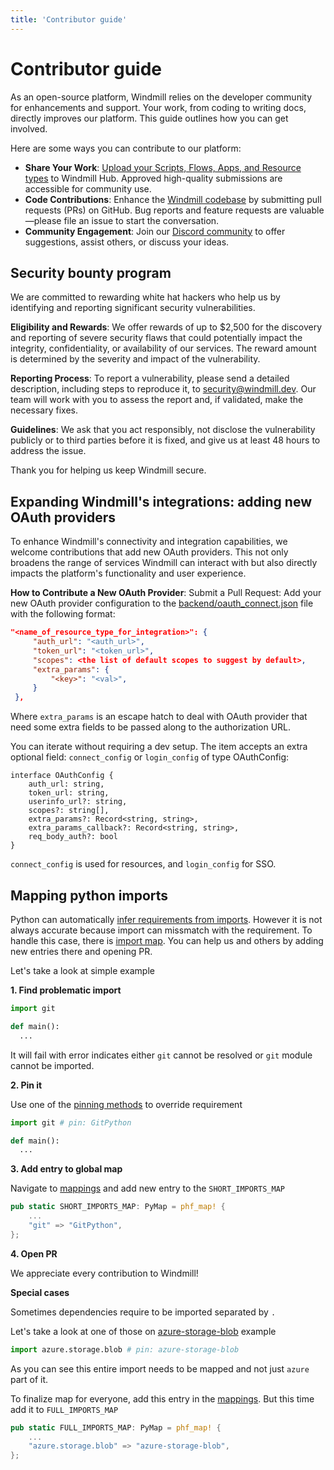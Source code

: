 ```yaml
---
title: 'Contributor guide'
---
```


# Contributor guide

As an open-source platform, Windmill relies on the developer community for enhancements and support. Your work, from coding to writing docs, directly improves our platform. This guide outlines how you can get involved.

Here are some ways you can contribute to our platform:

- **Share Your Work**: [Upload your Scripts, Flows, Apps, and Resource types](../1_share_on_hub/index.md) to Windmill Hub. Approved high-quality submissions are accessible for community use.
- **Code Contributions**: Enhance the [Windmill codebase](https://github.com/windmill-labs/windmill) by submitting pull requests (PRs) on GitHub. Bug reports and feature requests are valuable—please file an issue to start the conversation.
- **Community Engagement**: Join our [Discord community](https://discord.com/invite/V7PM2YHsPB) to offer suggestions, assist others, or discuss your ideas.

## Security bounty program

We are committed to rewarding white hat hackers who help us by identifying and reporting significant security vulnerabilities.

**Eligibility and Rewards**:
We offer rewards of up to $2,500 for the discovery and reporting of severe security flaws that could potentially impact the integrity, confidentiality, or availability of our services.
The reward amount is determined by the severity and impact of the vulnerability.

**Reporting Process**:
To report a vulnerability, please send a detailed description, including steps to reproduce it, to security@windmill.dev.
Our team will work with you to assess the report and, if validated, make the necessary fixes.

**Guidelines**:
We ask that you act responsibly, not disclose the vulnerability publicly or to third parties before it is fixed, and give us at least 48 hours to address the issue.

Thank you for helping us keep Windmill secure.

## Expanding Windmill's integrations: adding new OAuth providers

To enhance Windmill's connectivity and integration capabilities, we welcome contributions that add new OAuth providers. This not only broadens the range of services Windmill can interact with but also directly impacts the platform's functionality and user experience.

**How to Contribute a New OAuth Provider**:
Submit a Pull Request: Add your new OAuth provider configuration to the [backend/oauth_connect.json](https://github.com/windmill-labs/windmill/blob/main/backend/oauth_connect.json) file with the following format:

```json
"<name_of_resource_type_for_integration>": {
     "auth_url": "<auth_url>",
     "token_url": "<token_url>",
     "scopes": <the list of default scopes to suggest by default>,
     "extra_params": {
         "<key>": "<val>",
     }
 },
```

Where `extra_params` is an escape hatch to deal with OAuth provider that need
some extra fields to be passed along to the authorization URL.

You can iterate without requiring a dev setup. The item accepts an extra optional field: `connect_config` or `login_config` of type OAuthConfig:

```
interface OAuthConfig {
    auth_url: string,
    token_url: string,
    userinfo_url?: string,
    scopes?: string[],
    extra_params?: Record<string, string>,
    extra_params_callback?: Record<string, string>,
    req_body_auth?: bool
}
```

`connect_config` is used for resources, and `login_config` for SSO.

## Mapping python imports

Python can automatically [infer requirements from imports](../../advanced/15_dependencies_in_python/index.mdx).
However it is not always accurate because import can missmatch with the requirement.
To handle this case, there is [import map](https://github.com/windmill-labs/windmill/blob/main/backend/parsers/windmill-parser-py-imports/src/mapping.rs).
You can help us and others by adding new entries there and opening PR.

Let's take a look at simple example

**1. Find problematic import**

```python
import git

def main():
  ...
```

It will fail with error indicates either `git` cannot be resolved or `git` module cannot be imported.

**2. Pin it**

Use one of the [pinning methods](../../advanced/15_dependencies_in_python/index.mdx#pinning-dependencies-and-requirements) to override requirement

```python
import git # pin: GitPython

def main():
  ...
```

**3. Add entry to global map**

Navigate to [mappings](https://github.com/windmill-labs/windmill/blob/main/backend/parsers/windmill-parser-py-imports/src/mapping.rs) and add new entry to the `SHORT_IMPORTS_MAP`

```rust
pub static SHORT_IMPORTS_MAP: PyMap = phf_map! {
    ...
    "git" => "GitPython",
};
```

**4. Open PR**

We appreciate every contribution to Windmill!

**Special cases**

Sometimes dependencies require to be imported separated by `.`

Let's take a look at one of those on [azure-storage-blob](https://pypi.org/project/azure-storage-blob/) example

```python
import azure.storage.blob # pin: azure-storage-blob
```

As you can see this entire import needs to be mapped and not just `azure` part of it.

To finalize map for everyone, add this entry in the [mappings](https://github.com/windmill-labs/windmill/blob/main/backend/parsers/windmill-parser-py-imports/src/mapping.rs).
But this time add it to `FULL_IMPORTS_MAP` 
```rust
pub static FULL_IMPORTS_MAP: PyMap = phf_map! {
    ...
    "azure.storage.blob" => "azure-storage-blob",
};
```
